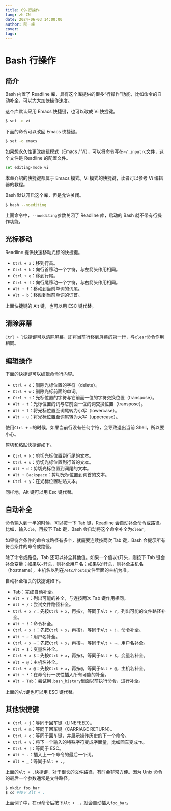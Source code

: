 ```yaml
---
title: 09-行操作
lang: zh-CN
date: 2024-06-03 14:00:00
author: 阮一峰
cover: 
tags:
---
```




# Bash 行操作

## 简介

Bash 内置了 Readline 库，具有这个库提供的很多“行操作”功能，比如命令的自动补全，可以大大加快操作速度。

这个库默认采用 Emacs 快捷键，也可以改成 Vi 快捷键。

```bash
$ set -o vi
```

下面的命令可以改回 Emacs 快捷键。

```bash
$ set -o emacs
```

如果想永久性更改编辑模式（Emacs / Vi），可以将命令写在`~/.inputrc`文件，这个文件是 Readline 的配置文件。

```bash
set editing-mode vi
```

本章介绍的快捷键都属于 Emacs 模式。Vi 模式的快捷键，读者可以参考 Vi 编辑器的教程。

Bash 默认开启这个库，但是允许关闭。

```bash
$ bash --noediting
```

上面命令中，`--noediting`参数关闭了 Readline 库，启动的 Bash 就不带有行操作功能。

## 光标移动

Readline 提供快速移动光标的快捷键。

- `Ctrl + a`：移到行首。
- `Ctrl + b`：向行首移动一个字符，与左箭头作用相同。
- `Ctrl + e`：移到行尾。
- `Ctrl + f`：向行尾移动一个字符，与右箭头作用相同。
- `Alt + f`：移动到当前单词的词尾。
- `Alt + b`：移动到当前单词的词首。

上面快捷键的 Alt 键，也可以用 ESC 键代替。

## 清除屏幕

`Ctrl + l`快捷键可以清除屏幕，即将当前行移到屏幕的第一行，与`clear`命令作用相同。

## 编辑操作

下面的快捷键可以编辑命令行内容。

- `Ctrl + d`：删除光标位置的字符（delete）。
- `Ctrl + w`：删除光标前面的单词。
- `Ctrl + t`：光标位置的字符与它前面一位的字符交换位置（transpose）。
- `Alt + t`：光标位置的词与它前面一位的词交换位置（transpose）。
- `Alt + l`：将光标位置至词尾转为小写（lowercase）。
- `Alt + u`：将光标位置至词尾转为大写（uppercase）。

使用`Ctrl + d`的时候，如果当前行没有任何字符，会导致退出当前 Shell，所以要小心。

剪切和粘贴快捷键如下。

- `Ctrl + k`：剪切光标位置到行尾的文本。
- `Ctrl + u`：剪切光标位置到行首的文本。
- `Alt + d`：剪切光标位置到词尾的文本。
- `Alt + Backspace`：剪切光标位置到词首的文本。
- `Ctrl + y`：在光标位置粘贴文本。

同样地，Alt 键可以用 Esc 键代替。

## 自动补全

命令输入到一半的时候，可以按一下 Tab 键，Readline 会自动补全命令或路径。比如，输入`cle`，再按下 Tab 键，Bash 会自动将这个命令补全为`clear`。

如果符合条件的命令或路径有多个，就需要连续按两次 Tab 键，Bash 会提示所有符合条件的命令或路径。

除了命令或路径，Tab 还可以补全其他值。如果一个值以`$`开头，则按下 Tab 键会补全变量；如果以`~`开头，则补全用户名；如果以`@`开头，则补全主机名（hostname），主机名以列在`/etc/hosts`文件里面的主机为准。

自动补全相关的快捷键如下。

- Tab：完成自动补全。
- `Alt + ?`：列出可能的补全，与连按两次 Tab 键作用相同。
- `Alt + /`：尝试文件路径补全。
- `Ctrl + x /`：先按`Ctrl + x`，再按`/`，等同于`Alt + ?`，列出可能的文件路径补全。
- `Alt + !`：命令补全。
- `Ctrl + x !`：先按`Ctrl + x`，再按`!`，等同于`Alt + !`，命令补全。
- `Alt + ~`：用户名补全。
- `Ctrl + x ~`：先按`Ctrl + x`，再按`~`，等同于`Alt + ~`，用户名补全。
- `Alt + $`：变量名补全。
- `Ctrl + x $`：先按`Ctrl + x`，再按`$`，等同于`Alt + $`，变量名补全。
- `Alt + @`：主机名补全。
- `Ctrl + x @`：先按`Ctrl + x`，再按`@`，等同于`Alt + @`，主机名补全。
- `Alt + *`：在命令行一次性插入所有可能的补全。
- `Alt + Tab`：尝试用`.bash_history`里面以前执行命令，进行补全。

上面的`Alt`键也可以用 ESC 键代替。

## 其他快捷键

- `Ctrl + j`：等同于回车键（LINEFEED）。
- `Ctrl + m`：等同于回车键（CARRIAGE RETURN）。
- `Ctrl + o`：等同于回车键，并展示操作历史的下一个命令。 
- `Ctrl + v`：将下一个输入的特殊字符变成字面量，比如回车变成`^M`。
- `Ctrl + [`：等同于 ESC。 
- `Alt + .`：插入上一个命令的最后一个词。
- `Alt + _`：等同于`Alt + .`。

上面的`Alt + .`快捷键，对于很长的文件路径，有时会非常方便。因为 Unix 命令的最后一个参数通常是文件路径。

```bash
$ mkdir foo_bar
$ cd #按下 Alt + .
```

上面例子中，在`cd`命令后按下`Alt + .`，就会自动插入`foo_bar`。

